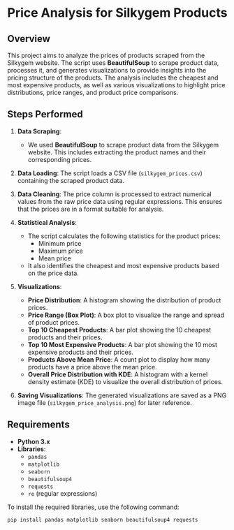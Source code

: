 # Price Analysis for Silkygem Products

## Overview
This project aims to analyze the prices of products scraped from the Silkygem website. The script uses **BeautifulSoup** to scrape product data, processes it, and generates visualizations to provide insights into the pricing structure of the products. The analysis includes the cheapest and most expensive products, as well as various visualizations to highlight price distributions, price ranges, and product price comparisons.

## Steps Performed

1. **Data Scraping**: 
   - We used **BeautifulSoup** to scrape product data from the Silkygem website. This includes extracting the product names and their corresponding prices.

2. **Data Loading**: The script loads a CSV file (`silkygem_prices.csv`) containing the scraped product data.

3. **Data Cleaning**: The price column is processed to extract numerical values from the raw price data using regular expressions. This ensures that the prices are in a format suitable for analysis.

4. **Statistical Analysis**:
   - The script calculates the following statistics for the product prices:
     - Minimum price
     - Maximum price
     - Mean price
   - It also identifies the cheapest and most expensive products based on the price data.

5. **Visualizations**:
   - **Price Distribution**: A histogram showing the distribution of product prices.
   - **Price Range (Box Plot)**: A box plot to visualize the range and spread of product prices.
   - **Top 10 Cheapest Products**: A bar plot showing the 10 cheapest products and their prices.
   - **Top 10 Most Expensive Products**: A bar plot showing the 10 most expensive products and their prices.
   - **Products Above Mean Price**: A count plot to display how many products have a price above the mean price.
   - **Overall Price Distribution with KDE**: A histogram with a kernel density estimate (KDE) to visualize the overall distribution of prices.

6. **Saving Visualizations**: The generated visualizations are saved as a PNG image file (`silkygem_price_analysis.png`) for later reference.

## Requirements
- **Python 3.x**
- **Libraries**:
  - `pandas`
  - `matplotlib`
  - `seaborn`
  - `beautifulsoup4`
  - `requests`
  - `re` (regular expressions)

To install the required libraries, use the following command:

```bash
pip install pandas matplotlib seaborn beautifulsoup4 requests
